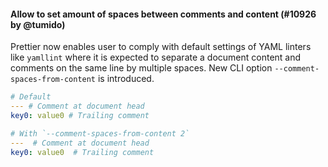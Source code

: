 #### Allow to set amount of spaces between comments and content (#10926 by @tumido)

Prettier now enables user to comply with default settings of YAML linters like `yamllint` where it is expected to separate a document content and comments on the same line by multiple spaces. New CLI option `--comment-spaces-from-content` is introduced.

```yaml
# Default
--- # Comment at document head
key0: value0 # Trailing comment

# With `--comment-spaces-from-content 2`
---  # Comment at document head
key0: value0  # Trailing comment
```
